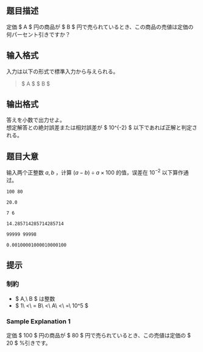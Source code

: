 ## 题目描述
[problemUrl]: https://atcoder.jp/contests/abc193/tasks/abc193_a

定価 $ A $ 円の商品が $ B $ 円で売られているとき、この商品の売値は定価の何パーセント引きですか？

## 输入格式
入力は以下の形式で標準入力から与えられる。

> $ A $ $ B $

## 输出格式
答えを小数で出力せよ。  
 想定解答との絶対誤差または相対誤差が $ 10^{-2} $ 以下であれば正解と判定される。

## 题目大意
输入两个正整数 $a,b$ ，计算 $(a-b)÷a×100$ 的值，误差在 $10^{-2}$ 以下算作通过。

```input1
100 80
```

```output1
20.0
```

```input2
7 6
```

```output2
14.285714285714285714
```

```input3
99999 99998
```

```output3
0.00100001000010000100
```

## 提示
### 制約

- $ A,\ B $ は整数
- $ 1\ <\ = B\ <\ A\ <\ =\ 10^5 $

### Sample Explanation 1

定価 $ 100 $ 円の商品が $ 80 $ 円で売られているとき、この売値は定価の $ 20 $ %引きです。

